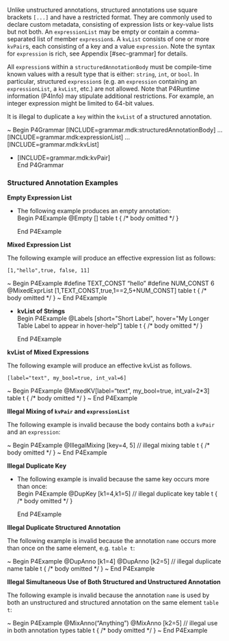 Unlike unstructured annotations, structured annotations use square
brackets `[...]` and have a restricted format. They are commonly used to
declare custom metadata, consisting of expression lists or key-value
lists but not both. An `expressionList` may be empty or contain a
comma-separated list of member `expression`s. A `kvList` consists of one
or more `kvPair`s, each consisting of a key and a value `expression`.
Note the syntax for `expression` is rich, see Appendix \[\#sec-grammar\]
for details.

All `expression`s within a `structuredAnnotationBody` must be
compile-time known values with a result type that is either: `string`,
`int`, or `bool`. In particular, structured `expression`s (e.g. an
`expression` containing an `expressionList`, a `kvList`, etc.) are not
allowed. Note that P4Runtime information (P4Info) may stipulate
additional restrictions. For example, an integer expression might be
limited to 64-bit values.

It is illegal to duplicate a `key` within the `kvList` of a structured
annotation.

\~ Begin P4Grammar \[INCLUDE=grammar.mdk:structuredAnnotationBody\] …
\[INCLUDE=grammar.mdk:expressionList\] … \[INCLUDE=grammar.mdk:kvList\]

  - \[INCLUDE=grammar.mdk:kvPair\]  
    End P4Grammar

### Structured Annotation Examples

**Empty Expression List**

  - The following example produces an empty annotation:  
    Begin P4Example @Empty \[\] table t { /\* body omitted \*/ }
    
    End P4Example

**Mixed Expression List**

The following example will produce an effective expression list as
follows:

    [1,"hello",true, false, 11]

\~ Begin P4Example \#define TEXT\_CONST “hello” \#define NUM\_CONST 6
@MixedExprList \[1,TEXT\_CONST,true,1==2,5+NUM\_CONST\] table t { /\*
body omitted \*/ } \~ End P4Example

  - **kvList of Strings**  
    Begin P4Example @Labels \[short="Short Label", hover="My Longer
    Table Label to appear in hover-help"\] table t { /\* body omitted
    \*/ }
    
    End P4Example

**kvList of Mixed Expressions**

The following example will produce an effective kvList as follows.

    [label="text", my_bool=true, int_val=6]

\~ Begin P4Example @MixedKV\[label=“text”, my\_bool=true,
int\_val=2\*3\] table t { /\* body omitted \*/ } \~ End P4Example

**Illegal Mixing of `kvPair` and `expressionList`**

The following example is invalid because the body contains both a
`kvPair` and an `expression`:

\~ Begin P4Example @IllegalMixing \[key=4, 5\] // illegal mixing table t
{ /\* body omitted \*/ } \~ End P4Example

**Illegal Duplicate Key**

  - The following example is invalid because the same key occurs more
    than once:  
    Begin P4Example @DupKey \[k1=4,k1=5\] // illegal duplicate key table
    t { /\* body omitted \*/ }
    
    End P4Example

**Illegal Duplicate Structured Annotation**

The following example is invalid because the annotation `name` occurs
more than once on the same element, e.g. `table t`:

\~ Begin P4Example @DupAnno \[k1=4\] @DupAnno \[k2=5\] // illegal
duplicate name table t { /\* body omitted \*/ } \~ End P4Example

**Illegal Simultaneous Use of Both Structured and Unstructured
Annotation**

The following example is invalid because the annotation `name` is used
by both an unstructured and structured annotation on the same element
`table t`:

\~ Begin P4Example @MixAnno(“Anything”) @MixAnno \[k2=5\] // illegal use
in both annotation types table t { /\* body omitted \*/ } \~ End
P4Example
